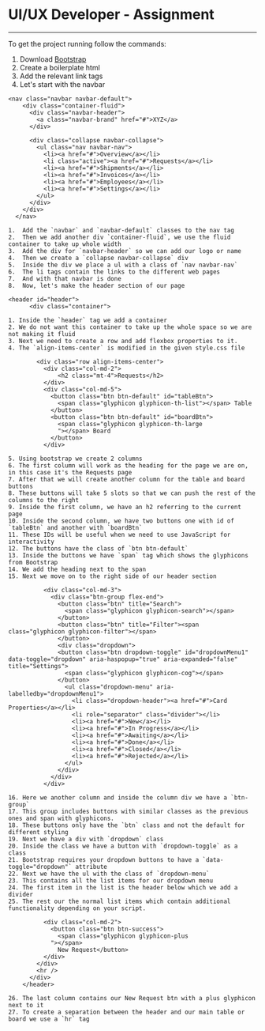 # UI/UX Developer - Assignment

---

To get the project running follow the commands:

1. Download [Bootstrap](https://getbootstrap.com/)
2. Create a boilerplate html
3. Add the relevant link tags
4. Let's start with the navbar

```
<nav class="navbar navbar-default">
    <div class="container-fluid">
      <div class="navbar-header">
        <a class="navbar-brand" href="#">XYZ</a>
      </div>

      <div class="collapse navbar-collapse">
        <ul class="nav navbar-nav">
          <li><a href="#">Overview</a></li>
          <li class="active"><a href="#">Requests</a></li>
          <li><a href="#">Shipments</a></li>
          <li><a href="#">Invoices</a></li>
          <li><a href="#">Employees</a></li>
          <li><a href="#">Settings</a></li>
        </ul>
      </div>
    </div>
  </nav>
```

    1.  Add the `navbar` and `navbar-default` classes to the nav tag
    2.  Then we add another div `container-fluid`, we use the fluid container to take up whole width
    3.  Add the div for `navbar-header` so we can add our logo or name
    4.  Then we create a `collapse navbar-collapse` div
    5.  Inside the div we place a ul with a class of `nav navbar-nav`
    6.  The li tags contain the links to the different web pages
    7.  And with that navbar is done
    8.  Now, let's make the header section of our page

```
<header id="header">
      <div class="container">
```

    1. Inside the `header` tag we add a container
    2. We do not want this container to take up the whole space so we are not making it fluid
    3. Next we need to create a row and add flexbox properties to it.
    4. The `align-items-center` is modified in the given style.css file

```
        <div class="row align-items-center">
          <div class="col-md-2">
              <h2 class="mt-4">Requests</h2>
          </div>
          <div class="col-md-5">
            <button class="btn btn-default" id="tableBtn">
              <span class="glyphicon glyphicon-th-list"></span> Table
            </button>
            <button class="btn btn-default" id="boardBtn">
              <span class="glyphicon glyphicon-th-large
              "></span> Board
            </button>
          </div>
```

    5. Using bootstrap we create 2 columns
    6. The first column will work as the heading for the page we are on, in this case it's the Requests page
    7. After that we will create another column for the table and board buttons
    8. These buttons will take 5 slots so that we can push the rest of the columns to the right
    9. Inside the first column, we have an h2 referring to the current page
    10. Inside the second column, we have two buttons one with id of `tableBtn` and another with `boardBtn`
    11. These IDs will be useful when we need to use JavaScript for interactivity
    12. The buttons have the class of `btn btn-default`
    13. Inside the buttons we have `span` tag which shows the glyphicons from Bootstrap
    14. We add the heading next to the span
    15. Next we move on to the right side of our header section

```
          <div class="col-md-3">
            <div class="btn-group flex-end">
              <button class="btn" title="Search">
                <span class="glyphicon glyphicon-search"></span>
              </button>
              <button class="btn" title="Filter"><span class="glyphicon glyphicon-filter"></span>
              </button>
              <div class="dropdown">
              <button class="btn dropdown-toggle" id="dropdownMenu1" data-toggle="dropdown" aria-haspopup="true" aria-expanded="false" title="Settings">
                <span class="glyphicon glyphicon-cog"></span>
              </button>
                <ul class="dropdown-menu" aria-labelledby="dropdownMenu1">
                  <li class="dropdown-header"><a href="#">Card Properties</a></li>
                  <li role="separator" class="divider"></li>
                  <li><a href="#">New</a></li>
                  <li><a href="#">In Progress</a></li>
                  <li><a href="#">Awaiting</a></li>
                  <li><a href="#">Done</a></li>
                  <li><a href="#">Closed</a></li>
                  <li><a href="#">Rejected</a></li>
                </ul>
              </div>
            </div>
          </div>
```

    16. Here we another column and inside the column div we have a `btn-group`
    17. This group includes buttons with similar classes as the previous ones and span with glyphicons.
    18. These buttons only have the `btn` class and not the default for different styling
    19. Next we have a div with `dropdown` class
    20. Inside the class we have a button with `dropdown-toggle` as a class
    21. Bootstrap requires your dropdown buttons to have a `data-toggle="dropdown"` attribute
    22. Next we have the ul with the class of `dropdown-menu`
    23. This contains all the list items for our dropdown menu
    24. The first item in the list is the header below which we add a divider
    25. The rest our the normal list items which contain additional functionality depending on your script.

```
          <div class="col-md-2">
            <button class="btn btn-success">
              <span class="glyphicon glyphicon-plus
            "></span>
              New Request</button>
          </div>
        </div>
        <hr />
      </div>
    </header>
```

    26. The last column contains our New Request btn with a plus glyphicon next to it
    27. To create a separation between the header and our main table or board we use a `hr` tag
